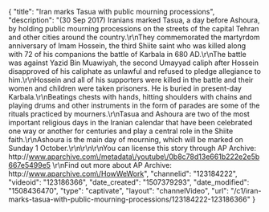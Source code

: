 {
    "title": "Iran marks Tasua with public mourning processions",
    "description": "(30 Sep 2017) Iranians marked Tasua, a day before Ashoura, by holding public mourning processions on the streets of the capital Tehran and other cities around the country.\r\nThey commemorated the martyrdom anniversary of Imam Hossein, the third Shiite saint who was killed along with 72 of his companions the battle of Karbala in 680 AD.\r\nThe battle was against Yazid Bin Muawiyah, the second Umayyad caliph after Hossein disapproved of his caliphate as unlawful and refused to pledge allegiance to him.\r\nHossein and all of his supporters were killed in the battle and their women and children were taken prisoners. He is buried in present-day Karbala.\r\nBeatings chests with hands, hitting shoulders with chains and playing drums and other instruments in the form of parades are some of the rituals practiced by mourners.\r\nTasua and Ashoura are two of the most important religious days in the Iranian calendar that have been celebrated one way or another for centuries and play a central role in the Shiite faith.\r\nAshoura is the main day of mourning, which will be marked on Sunday 1 October.\r\n\r\n\r\nYou can license this story through AP Archive: http:\/\/www.aparchive.com\/metadata\/youtube\/0b8c78d13e661b222e2e5b667e5499e5 \r\nFind out more about AP Archive: http:\/\/www.aparchive.com\/HowWeWork",
    "channelid": "123184222",
    "videoid": "123186366",
    "date_created": "1507379293",
    "date_modified": "1508436470",
    "type": "captivate",
    "layout": "channelVideo",
    "url": "\/c1\/iran-marks-tasua-with-public-mourning-processions\/123184222-123186366"
}